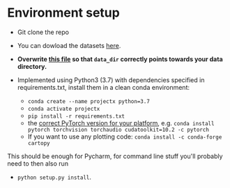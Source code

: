 # Environment setup
- Git clone the repo 

- You can dowload the datasets [here](https://drive.google.com/drive/folders/15L2cvpAQv_c6c6gmJ8RnR2tQ_mHQR9Oz?usp=sharing).

- **Overwrite [this file](hyperparams_and_args.py) so that ``data_dir`` correctly points towards your data directory.**

- Implemented using Python3 (3.7) with dependencies specified in requirements.txt, install them in a clean conda environment: <br>
    - ``conda create --name projectx python=3.7`` <br>
    - ``conda activate projectx`` <br>
    - ``pip install -r requirements.txt``
    - the [correct PyTorch version for your platform](https://pytorch.org/get-started/locally/]), e.g. ``conda install pytorch torchvision torchaudio cudatoolkit=10.2 -c pytorch``
    - If you want to use any plotting code: ``conda install -c conda-forge cartopy``

This should be enough for Pycharm, for command line stuff you'll probably need to then also run

- ``python setup.py install``.

